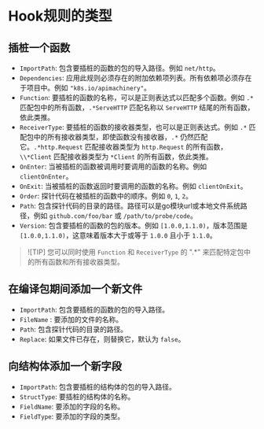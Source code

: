 # Hook规则的类型

## 插桩一个函数
- `ImportPath`: 包含要插桩的函数的包的导入路径。例如 `net/http`。
- `Dependencies`: 应用此规则必须存在的附加依赖项列表。所有依赖项必须存在于项目中。例如 `"k8s.io/apimachinery"`。
- `Function`: 要插桩的函数的名称，可以是正则表达式以匹配多个函数。例如 `.*` 匹配包中的所有函数，`.*ServeHTTP` 匹配名称以 `ServeHTTP` 结尾的所有函数，依此类推。
- `ReceiverType`: 要插桩的函数的接收器类型，也可以是正则表达式。例如 `.*` 匹配包中的所有接收器类型，即使函数没有接收器，`.*` 仍然匹配它。`.*http.Request` 匹配接收器类型为 `http.Request` 的所有函数，`\\*Client` 匹配接收器类型为 `*Client` 的所有函数，依此类推。
- `OnEnter`: 当被插桩的函数被调用时要调用的函数的名称。例如 `clientOnEnter`。
- `OnExit`: 当被插桩的函数返回时要调用的函数的名称。例如 `clientOnExit`。
- `Order`: 探针代码在被插桩的函数中的顺序。例如 `0`, `1`, `2`。
- `Path`: 包含探针代码的目录的路径。路径可以是go模块url或本地文件系统路径，例如 `github.com/foo/bar` 或 `/path/to/probe/code`。
- `Version`: 包含要插桩的函数的包的版本。例如 `[1.0.0,1.1.0)`，版本范围是 `[1.0.0,1.1.0)`，这意味着版本大于或等于 `1.0.0` 且小于 `1.1.0`。

> ![TIP]
> 您可以同时使用 `Function` 和 `ReceiverType` 的 ".*" 来匹配特定包中的所有函数和所有接收器类型。

## 在编译包期间添加一个新文件
- `ImportPath`: 包含要插桩的函数的包的导入路径。
- `FileName` : 要添加的文件的名称。
- `Path`: 包含探针代码的目录的路径。
- `Replace`: 如果文件已存在，则替换它，默认为 `false`。

## 向结构体添加一个新字段
- `ImportPath`: 包含要插桩的结构体的包的导入路径。
- `StructType`: 要插桩的结构体的名称。
- `FieldName`: 要添加的字段的名称。
- `FieldType`: 要添加的字段的类型。
